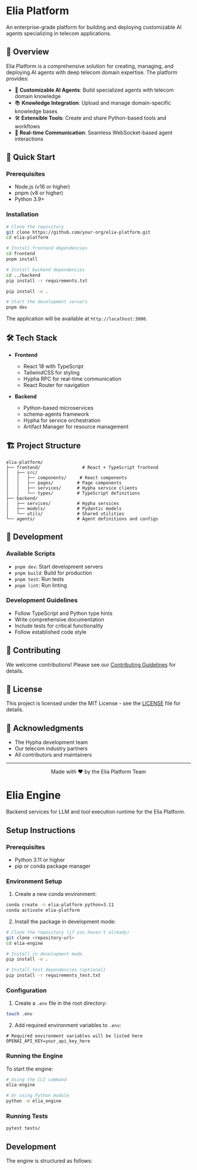 # Elia Platform

An enterprise-grade platform for building and deploying customizable AI agents specializing in telecom applications.

## 🎯 Overview

Elia Platform is a comprehensive solution for creating, managing, and deploying AI agents with deep telecom domain expertise. The platform provides:

- 🤖 **Customizable AI Agents**: Build specialized agents with telecom domain knowledge
- 📚 **Knowledge Integration**: Upload and manage domain-specific knowledge bases
- 🛠️ **Extensible Tools**: Create and share Python-based tools and workflows
- 🔄 **Real-time Communication**: Seamless WebSocket-based agent interactions

## 🚀 Quick Start

### Prerequisites

- Node.js (v16 or higher)
- pnpm (v8 or higher)
- Python 3.9+

### Installation

```bash
# Clone the repository
git clone https://github.com/your-org/elia-platform.git
cd elia-platform

# Install frontend dependencies
cd frontend
pnpm install

# Install backend dependencies
cd ../backend
pip install -r requirements.txt

pip install -e .

# Start the development servers
pnpm dev
```

The application will be available at `http://localhost:3000`.

## 🛠️ Tech Stack

- **Frontend**
  - React 18 with TypeScript
  - TailwindCSS for styling
  - Hypha RPC for real-time communication
  - React Router for navigation

- **Backend**
  - Python-based microservices
  - schema-agents framework
  - Hypha for service orchestration
  - Artifact Manager for resource management

## 🏗️ Project Structure

```
elia-platform/
├── frontend/                # React + TypeScript frontend
│   ├── src/
│   │   ├── components/     # React components
│   │   ├── pages/         # Page components
│   │   ├── services/      # Hypha service clients
│   │   └── types/         # TypeScript definitions
├── backend/
│   ├── services/          # Hypha services
│   ├── models/            # Pydantic models
│   └── utils/             # Shared utilities
└── agents/                # Agent definitions and configs
```

## 🧪 Development

### Available Scripts

- `pnpm dev`: Start development servers
- `pnpm build`: Build for production
- `pnpm test`: Run tests
- `pnpm lint`: Run linting

### Development Guidelines

- Follow TypeScript and Python type hints
- Write comprehensive documentation
- Include tests for critical functionality
- Follow established code style

## 🤝 Contributing

We welcome contributions! Please see our [Contributing Guidelines](CONTRIBUTING.md) for details.

## 📄 License

This project is licensed under the MIT License - see the [LICENSE](LICENSE) file for details.

## 🌟 Acknowledgments

- The Hypha development team
- Our telecom industry partners
- All contributors and maintainers

---

<div align="center">
Made with ❤️ by the Elia Platform Team
</div>

# Elia Engine

Backend services for LLM and tool execution runtime for the Elia Platform.

## Setup Instructions

### Prerequisites

- Python 3.11 or higher
- pip or conda package manager

### Environment Setup

1. Create a new conda environment:
```bash
conda create -n elia-platform python=3.11
conda activate elia-platform
```

2. Install the package in development mode:
```bash
# Clone the repository (if you haven't already)
git clone <repository-url>
cd elia-engine

# Install in development mode
pip install -e .

# Install test dependencies (optional)
pip install -r requirements_test.txt
```

### Configuration

1. Create a `.env` file in the root directory:
```bash
touch .env
```

2. Add required environment variables to `.env`:
```env
# Required environment variables will be listed here
OPENAI_API_KEY=your_api_key_here
```

### Running the Engine

To start the engine:
```bash
# Using the CLI command
elia-engine

# Or using Python module
python -m elia_engine
```

### Running Tests

```bash
pytest tests/
```

## Development

The engine is structured as follows:
